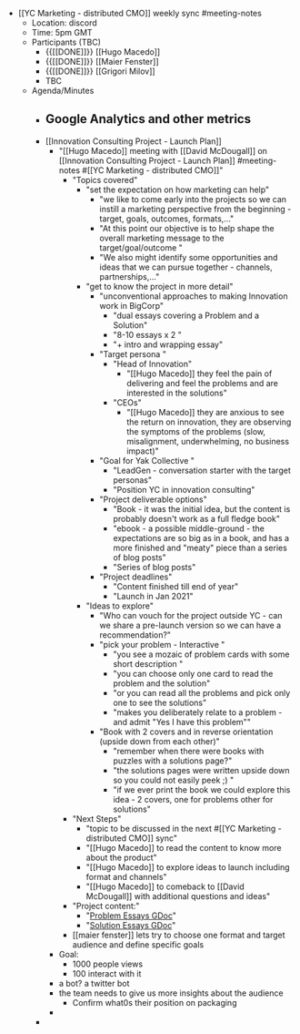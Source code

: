 - [[YC Marketing - distributed CMO]] weekly sync #meeting-notes
    - Location: discord 
    - Time: 5pm GMT 
    - Participants (TBC)
        - {{[[DONE]]}} [[Hugo Macedo]] 
        - {{[[DONE]]}} [[Maier Fenster]]
        - {{[[DONE]]}} [[Grigori Milov]]
        - TBC
    - Agenda/Minutes
        - Google Analytics and other metrics
            - 
        - [[Innovation Consulting Project - Launch Plan]]
            - "[[Hugo Macedo]] meeting with [[David McDougall]] on [[Innovation Consulting Project - Launch Plan]] #meeting-notes #[[YC Marketing - distributed CMO]]"
                - "Topics covered"
                    - "set the expectation on how marketing can help"
                        - "we like to come early into the projects so we can instill a marketing perspective from the beginning - target, goals, outcomes, formats,..."
                        - "At this point our objective is to help shape the overall marketing message to the target/goal/outcome "
                        - "We also might identify some opportunities and ideas that we can pursue together - channels, partnerships,..."
                    - "get to know the project in more detail"
                        - "unconventional approaches to making Innovation work in BigCorp"
                            - "dual essays covering a Problem and a Solution"
                            - "8-10 essays x 2 "
                            - "+ intro and wrapping essay"
                        - "Target persona "
                            - "Head of Innovation"
                                - "[[Hugo Macedo]]  they feel the pain of delivering and feel the problems and are interested in the solutions"
                            - "CEOs"
                                - "[[Hugo Macedo]]  they are anxious to see the return on innovation, they are observing the symptoms of the problems (slow, misalignment, underwhelming, no business impact)"
                        - "Goal for Yak Collective "
                            - "LeadGen - conversation starter with the target personas"
                            - "Position YC in innovation consulting"
                        - "Project deliverable options"
                            - "Book - it was the initial idea, but the content is probably doesn't work as a full fledge book"
                            - "ebook - a possible middle-ground - the expectations are so big as in a book,  and has a more finished and "meaty" piece than a series of blog posts"
                            - "Series of blog posts"
                        - "Project deadlines"
                            - "Content finished till end of year"
                            - "Launch in Jan 2021"
                    - "Ideas to explore"
                        - "Who can vouch for the project outside YC - can we share a pre-launch version so we can have a recommendation?"
                        - "pick your problem - Interactive "
                            - "you see a mozaic of problem cards with some short description "
                            - "you can choose only one card to read the problem and the solution"
                            - "or you can read all the problems and pick only one to see the solutions"
                            - "makes you deliberately relate to a problem - and admit "Yes I have this problem""
                        - "Book with 2 covers and in reverse orientation (upside down from each other)"
                            - "remember when there were books with puzzles with a solutions page?"
                            - "the solutions pages were written upside down so you could not easily peek ;) "
                            - "if we ever print the book we could explore this idea - 2 covers, one for problems other for solutions"
                - "Next Steps"
                    - "topic to be discussed in the next #[[YC Marketing - distributed CMO]] sync"
                    - "[[Hugo Macedo]] to read the content to know more about the product"
                    - "[[Hugo Macedo]] to explore ideas to launch including format and channels"
                    - "[[Hugo Macedo]] to comeback to [[David McDougall]] with additional questions and ideas"
                - "Project content:"
                    - "[Problem Essays GDoc](https://docs.google.com/document/d/1HtM1xP17PyqpLNxKWWMN5V6ixVGZaNAC-hn-ekVJbNk/)"
                    - "[Solution Essays GDoc](https://docs.google.com/document/d/1P63zQhOpJqZjC3L0gRo4v-WWtI2hfFGf6CpE7RnaYPU/)"
                - [[maier fenster]] lets try to choose one format and target audience and define specific goals 
            - Goal:
                - 1000 people views
                - 100 interact with it
            - a bot? a twitter bot
            - the team needs to give us more insights about the audience
                - Confirm what0s their position on packaging 
            - 
        - 
